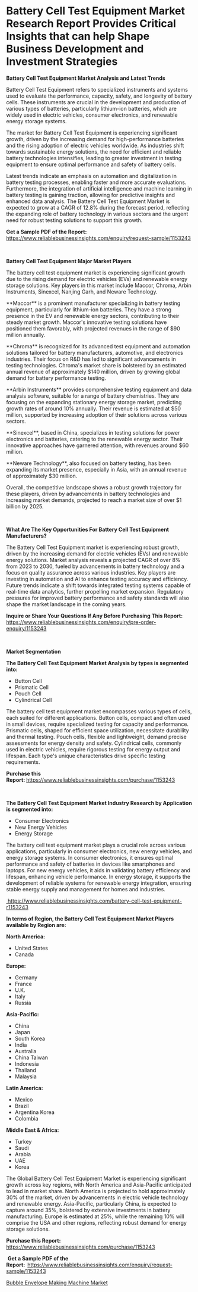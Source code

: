 <p><h1>Battery Cell Test Equipment Market Research Report Provides Critical Insights that can help Shape Business Development and Investment Strategies</h1></p><p><strong>Battery Cell Test Equipment Market Analysis and Latest Trends</strong></p>
<p><p>Battery Cell Test Equipment refers to specialized instruments and systems used to evaluate the performance, capacity, safety, and longevity of battery cells. These instruments are crucial in the development and production of various types of batteries, particularly lithium-ion batteries, which are widely used in electric vehicles, consumer electronics, and renewable energy storage systems. </p><p>The market for Battery Cell Test Equipment is experiencing significant growth, driven by the increasing demand for high-performance batteries and the rising adoption of electric vehicles worldwide. As industries shift towards sustainable energy solutions, the need for efficient and reliable battery technologies intensifies, leading to greater investment in testing equipment to ensure optimal performance and safety of battery cells. </p><p>Latest trends indicate an emphasis on automation and digitalization in battery testing processes, enabling faster and more accurate evaluations. Furthermore, the integration of artificial intelligence and machine learning in battery testing is gaining traction, allowing for predictive insights and enhanced data analysis. The Battery Cell Test Equipment Market is expected to grow at a CAGR of 12.8% during the forecast period, reflecting the expanding role of battery technology in various sectors and the urgent need for robust testing solutions to support this growth.</p></p>
<p><strong>Get a Sample PDF of the Report:&nbsp;</strong> <a href="https://www.reliablebusinessinsights.com/enquiry/request-sample/1153243?utm_campaign=3321&utm_medium=2&utm_source=Github&utm_content=ia&utm_term=10042025&utm_id=battery-cell-test-equipment">https://www.reliablebusinessinsights.com/enquiry/request-sample/1153243</a></p>
<p>&nbsp;</p>
<p><strong>Battery Cell Test Equipment Major Market Players</strong></p>
<p><p>The battery cell test equipment market is experiencing significant growth due to the rising demand for electric vehicles (EVs) and renewable energy storage solutions. Key players in this market include Maccor, Chroma, Arbin Instruments, Sinexcel, Nanjing Garh, and Neware Technology.</p><p>**Maccor** is a prominent manufacturer specializing in battery testing equipment, particularly for lithium-ion batteries. They have a strong presence in the EV and renewable energy sectors, contributing to their steady market growth. Maccor's innovative testing solutions have positioned them favorably, with projected revenues in the range of $90 million annually.</p><p>**Chroma** is recognized for its advanced test equipment and automation solutions tailored for battery manufacturers, automotive, and electronics industries. Their focus on R&D has led to significant advancements in testing technologies. Chroma's market share is bolstered by an estimated annual revenue of approximately $140 million, driven by growing global demand for battery performance testing.</p><p>**Arbin Instruments** provides comprehensive testing equipment and data analysis software, suitable for a range of battery chemistries. They are focusing on the expanding stationary energy storage market, predicting growth rates of around 10% annually. Their revenue is estimated at $50 million, supported by increasing adoption of their solutions across various sectors.</p><p>**Sinexcel**, based in China, specializes in testing solutions for power electronics and batteries, catering to the renewable energy sector. Their innovative approaches have garnered attention, with revenues around $60 million.</p><p>**Neware Technology**, also focused on battery testing, has been expanding its market presence, especially in Asia, with an annual revenue of approximately $30 million. </p><p>Overall, the competitive landscape shows a robust growth trajectory for these players, driven by advancements in battery technologies and increasing market demands, projected to reach a market size of over $1 billion by 2025.</p></p>
<p>&nbsp;</p>
<p><strong>What Are The Key Opportunities For Battery Cell Test Equipment Manufacturers?</strong></p>
<p><p>The Battery Cell Test Equipment market is experiencing robust growth, driven by the increasing demand for electric vehicles (EVs) and renewable energy solutions. Market analysis reveals a projected CAGR of over 8% from 2023 to 2030, fueled by advancements in battery technology and a focus on quality assurance across various industries. Key players are investing in automation and AI to enhance testing accuracy and efficiency. Future trends indicate a shift towards integrated testing systems capable of real-time data analytics, further propelling market expansion. Regulatory pressures for improved battery performance and safety standards will also shape the market landscape in the coming years.</p></p>
<p><strong>Inquire or Share Your Questions If Any Before Purchasing This Report:</strong> <a href="https://www.reliablebusinessinsights.com/enquiry/pre-order-enquiry/1153243?utm_campaign=3321&utm_medium=2&utm_source=Github&utm_content=ia&utm_term=10042025&utm_id=battery-cell-test-equipment">https://www.reliablebusinessinsights.com/enquiry/pre-order-enquiry/1153243</a></p>
<p>&nbsp;</p>
<p><strong>Market Segmentation</strong></p>
<p><strong>The Battery Cell Test Equipment Market Analysis by types is segmented into:</strong></p>
<p><ul><li>Button Cell</li><li>Prismatic Cell</li><li>Pouch Cell</li><li>Cylindrical Cell</li></ul></p>
<p><p>The battery cell test equipment market encompasses various types of cells, each suited for different applications. Button cells, compact and often used in small devices, require specialized testing for capacity and performance. Prismatic cells, shaped for efficient space utilization, necessitate durability and thermal testing. Pouch cells, flexible and lightweight, demand precise assessments for energy density and safety. Cylindrical cells, commonly used in electric vehicles, require rigorous testing for energy output and lifespan. Each type's unique characteristics drive specific testing requirements.</p></p>
<p><strong>Purchase this Report:&nbsp;</strong><a href="https://www.reliablebusinessinsights.com/purchase/1153243?utm_campaign=3321&utm_medium=2&utm_source=Github&utm_content=ia&utm_term=10042025&utm_id=battery-cell-test-equipment">https://www.reliablebusinessinsights.com/purchase/1153243</a></p>
<p>&nbsp;</p>
<p><strong>The Battery Cell Test Equipment Market Industry Research by Application is segmented into:</strong></p>
<p><ul><li>Consumer Electronics</li><li>New Energy Vehicles</li><li>Energy Storage</li></ul></p>
<p><p>The battery cell test equipment market plays a crucial role across various applications, particularly in consumer electronics, new energy vehicles, and energy storage systems. In consumer electronics, it ensures optimal performance and safety of batteries in devices like smartphones and laptops. For new energy vehicles, it aids in validating battery efficiency and lifespan, enhancing vehicle performance. In energy storage, it supports the development of reliable systems for renewable energy integration, ensuring stable energy supply and management for homes and industries.</p></p>
<p><a href="https://www.reliablebusinessinsights.com/battery-cell-test-equipment-r1153243?utm_campaign=3321&utm_medium=2&utm_source=Github&utm_content=ia&utm_term=10042025&utm_id=battery-cell-test-equipment">&nbsp;https://www.reliablebusinessinsights.com/battery-cell-test-equipment-r1153243</a></p>
<p><strong>In terms of Region, the Battery Cell Test Equipment Market Players available by Region are:</strong></p>
<p>
    <p> <strong> North America: </strong>
        <ul>
            <li>United States</li>
            <li>Canada</li>
        </ul>
        </p> 
    <p> <strong> Europe: </strong>
        <ul>
            <li>Germany</li>
            <li>France</li>
            <li>U.K.</li>
            <li>Italy</li>
            <li>Russia</li>
        </ul>
        </p> 
    <p> <strong> Asia-Pacific: </strong>
        <ul>
            <li>China</li>
            <li>Japan</li>
            <li>South Korea</li>
            <li>India</li>
            <li>Australia</li>
            <li>China Taiwan</li>
            <li>Indonesia</li>
            <li>Thailand</li>
            <li>Malaysia</li>
        </ul>
        </p> 
    <p> <strong> Latin America: </strong>
        <ul>
            <li>Mexico</li>
            <li>Brazil</li>
            <li>Argentina Korea</li>
            <li>Colombia</li>
        </ul>
        </p> 
    <p> <strong> Middle East & Africa: </strong>
        <ul>
            <li>Turkey</li>
            <li>Saudi</li>
            <li>Arabia</li>
            <li>UAE</li>
            <li>Korea</li>
        </ul>
    </p>
    </p>
<p><p>The Global Battery Cell Test Equipment Market is experiencing significant growth across key regions, with North America and Asia-Pacific anticipated to lead in market share. North America is projected to hold approximately 30% of the market, driven by advancements in electric vehicle technology and renewable energy. Asia-Pacific, particularly China, is expected to capture around 35%, bolstered by extensive investments in battery manufacturing. Europe is estimated at 25%, while the remaining 10% will comprise the USA and other regions, reflecting robust demand for energy storage solutions.</p></p>
<p><strong>Purchase this Report: </strong><a href="https://www.reliablebusinessinsights.com/purchase/1153243?utm_campaign=3321&utm_medium=2&utm_source=Github&utm_content=ia&utm_term=10042025&utm_id=battery-cell-test-equipment">https://www.reliablebusinessinsights.com/purchase/1153243</a></p>
<p>&nbsp;<strong>Get a Sample PDF of the Report:&nbsp;&nbsp;</strong><a href="https://www.reliablebusinessinsights.com/enquiry/request-sample/1153243?utm_campaign=3321&utm_medium=2&utm_source=Github&utm_content=ia&utm_term=10042025&utm_id=battery-cell-test-equipment">https://www.reliablebusinessinsights.com/enquiry/request-sample/1153243</a></p>
<p><strong></strong></p>
<p><p><a href="https://github.com/balbajagatr1/Market-Research-Report-List-1/blob/main/bubble-envelope-making-machine-market.md?utm_campaign=3321&utm_medium=2&utm_source=Github&utm_content=ia&utm_term=10042025&utm_id=battery-cell-test-equipment">Bubble Envelope Making Machine Market</a></p></p>